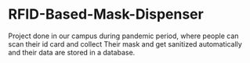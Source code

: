 # RFID-Based-Mask-Dispenser
Project done in our campus  during pandemic period, where people can scan their id card and collect  Their mask and get sanitized automatically and their data are stored in a database.
